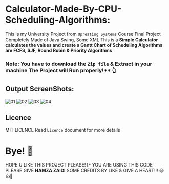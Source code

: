 # Calculator-Made-By-CPU-Scheduling-Algorithms:
This is my University Project from `Opreating Systems` Course Final Project Completely Made of Java Swing, Some XML
This is a **Simple Calculator calculates the values and create a Gantt Chart of Scheduling Algorithms are FCFS, SJF, Round Robin & Priority Algorithms**

### Note: You have to download the `Zip file` & Extract in your machine The Project will Run properly!** 👆

## Output ScreenShots: 
![01](https://user-images.githubusercontent.com/52501040/175822074-d5c7c135-d628-4801-b55a-b5c43e71a7d2.PNG)
![02](https://user-images.githubusercontent.com/52501040/175822075-9783e5ea-b5fa-4da0-bced-bdb81dac15df.PNG)
![03](https://user-images.githubusercontent.com/52501040/175822076-45077457-ede9-4544-a8da-1ed232098053.PNG)
![04](https://user-images.githubusercontent.com/52501040/175822078-8a9b1896-ebef-47b0-86ef-a5e486358718.PNG)

## Licence

MIT LICENCE
Read `Licence` document for more details

# Bye! 👋

HOPE U LIKE THIS PROJECT PLEASE! IF YOU ARE USING THIS CODE PLEASE GIVE **HAMZA ZAIDI** SOME CREDITS BY LIKE & GIVE A HEART!!! 😃👍💛

